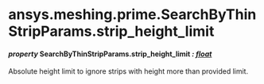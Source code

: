 # ansys.meshing.prime.SearchByThinStripParams.strip_height_limit



#### *property* SearchByThinStripParams.strip_height_limit *: [float](https://docs.python.org/3.11/library/functions.html#float)*

Absolute height limit to ignore strips with height more than provided limit.

<!-- !! processed by numpydoc !! -->
